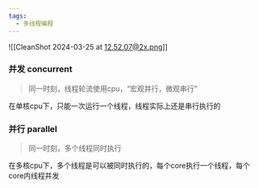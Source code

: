 ```yaml
---
tags:
  - 多线程编程
---
```

![[CleanShot 2024-03-25 at 12.52.07@2x.png]]
### 并发 concurrent
>同一时刻，线程轮流使用cpu，“宏观并行，微观串行”

在单核cpu下，只能一次运行一个线程，线程实际上还是串行执行的

### 并行 parallel
>同一时刻，多个线程同时执行

在多核cpu下，多个线程是可以被同时执行的，每个core执行一个线程，每个core内线程并发